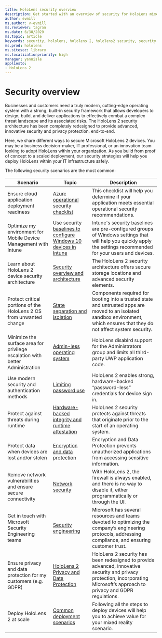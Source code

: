 ```yaml
---
title: HoloLens security overview
description: Get started with an overview of security for HoloLens mixed reality devices. 
author: evmill
ms.author: v-evmill
ms.reviewer: tagran
ms.date: 6/30/2020
ms.topic: article
keywords: security, hololens, hololens 2, hololens2 security, security overview
ms.prod: hololens
ms.sitesec: library
ms.localizationpriority: high
manager: yannisle
appliesto:
- HoloLens 2
---
```


# Security overview

Businesses and customers need a truly modern, cutting-edge operating system with a strong, built-in security framework that allows developers to design, build, and deliver applications to effectively combat a complex threat landscape and its associated risks. The HoloLens 2 security architecture has been completely redesigned to provide advanced, innovative security and privacy protection, end-to-end.

Here, we share different ways to secure Microsoft HoloLens 2 devices. You may be a business decision-maker, IT professional, or an innovation team looking to adopt HoloLens within your organization. As you build from proof of concept to a scaled deployment, our security strategies will help you deploy HoloLens within your IT infrastructure safely. 

The following security scenarios are the most common:

| Scenario | Topic | Description |
|---------|---------|---------|
| Ensure cloud application deployment readiness | [Azure operational security checklist](https://docs.microsoft.com/azure/security/fundamentals/operational-checklist) | This checklist will help you determine if your application meets essential operational security recommendations. |
| Optimize my environment for Mobile Device Management with Intune | [Use security baselines to configure Windows 10 devices in Intune](https://docs.microsoft.com/mem/intune/protect/security-baselines) | Intune's security baselines are pre-configured groups of Windows settings that will help you quickly apply the settings recommended for your users and devices. |
| Learn about HoloLens 2 device security architecture | [Security overview and architecture](https://docs.microsoft.com/hololens/security-architecture) | The HoloLens 2 security architecture offers secure storage locations and advanced security elements. |
| Protect critical portions of the HoloLens 2 OS from unwanted change | [State separation and isolation](https://docs.microsoft.com/hololens/security-state-separation-isolation) | Components required for booting into a trusted state and untrusted apps are moved to an isolated sandbox environment, which ensures that they do not affect system security. |
| Minimize the surface area for privilege escalation with better Administration | [Admin-less operating system](https://docs.microsoft.com/en-us/hololens/security-adminless-os) | HoloLens disablrd support for the Administrators group and limits all third-party UWP application code.  |
| Use modern security and authentication methods | [Limiting password use](https://docs.microsoft.com/hololens/security-limiting-password-use) | HoloLens 2 enables strong, hardware-backed “password-less” credentials for device sign in. |
| Protect against threats during runtime | [Hardware-backed integrity and runtime attestation](https://docs.microsoft.com/hololens/security-hardware-backed-integrity) | HoloLnes 2 security protects against threats that originate prior to the start of an operating system. |
| Protect data when devices are lost and/or stolen | [Encryption and data protection](https://docs.microsoft.com/hololens/security-encryption-data-protection) | Encryption and Data Protection prevents unauthorized applications from accessing sensitive information. |
| Remove network vulnerabilities and ensure secure connectivity | [Network security](https://docs.microsoft.com/hololens/security-network-security) | With HoloLens 2, the firewall is always enabled, and there is no way to disable it, either programmatically or through the UI. |
| Get in touch with Microsoft Security Engineering teams | [Security engineering](https://docs.microsoft.com/hololens/security-engineering) | Microsoft has several resources and teams devoted to optimizing the company’s engineering protocols, addressing compliance, and ensuring customer trust.|
| Ensure privacy and data protection for my customers (e.g. GDPR) | [HoloLens 2 Privacy and Data Protection](https://docs.microsoft.com/hololens/hololens2-privacy) | HoloLens 2 security has been redesigned to provide advanced, innovative security and privacy protection, incorporating Microsoft’s approach to privacy and GDPR regulations.|
| Deploy HoloLens 2 at scale | [Common deployment scenarios](https://docs.microsoft.com/hololens/hololens-requirements) | Following all the steps to deploy devices will help you to achieve value for your mixed reality scenario.|